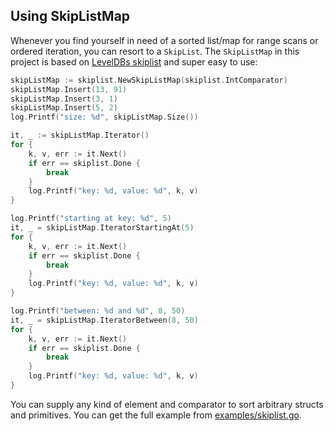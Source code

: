 ## Using SkipListMap

Whenever you find yourself in need of a sorted list/map for range scans or ordered iteration, you can resort to a `SkipList`. 
The `SkipListMap` in this project is based on [LevelDBs skiplist](https://github.com/google/leveldb/blob/master/db/skiplist.h) and super easy to use:

```go
skipListMap := skiplist.NewSkipListMap(skiplist.IntComparator)
skipListMap.Insert(13, 91)
skipListMap.Insert(3, 1)
skipListMap.Insert(5, 2)
log.Printf("size: %d", skipListMap.Size())

it, _ := skipListMap.Iterator()
for {
    k, v, err := it.Next()
    if err == skiplist.Done {
        break
    }
    log.Printf("key: %d, value: %d", k, v)
}

log.Printf("starting at key: %d", 5)
it, _ = skipListMap.IteratorStartingAt(5)
for {
    k, v, err := it.Next()
    if err == skiplist.Done {
        break
    }
    log.Printf("key: %d, value: %d", k, v)
}

log.Printf("between: %d and %d", 8, 50)
it, _ = skipListMap.IteratorBetween(8, 50)
for {
    k, v, err := it.Next()
    if err == skiplist.Done {
        break
    }
    log.Printf("key: %d, value: %d", k, v)
}
```

You can supply any kind of element and comparator to sort arbitrary structs and primitives. 
You can get the full example from [examples/skiplist.go](/_examples/skiplist.go).
 
